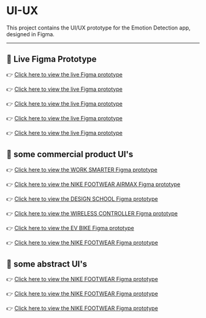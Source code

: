 # UI-UX

This project contains the UI/UX prototype for the Emotion Detection app, designed in Figma.

---

## 🔗 Live Figma Prototype

👉 [Click here to view the live Figma prototype](https://www.figma.com/proto/TDydidrEYlw7w67kiZtFh5/Untitled?node-id=1-3&starting-point-node-id=1%3A3&t=KxgIU810bgW7jD8c-1)

👉 [Click here to view the live Figma prototype](https://www.figma.com/proto/TDydidrEYlw7w67kiZtFh5/Untitled?node-id=1-3&t=aBJj86UBuCvqeukH-1)

👉 [Click here to view the live Figma prototype](https://www.figma.com/proto/sROLGeV90vOmguxeQEH7pa/Untitled?node-id=12-3&starting-point-node-id=12%3A3&t=USOFQxgWDth1Ybnm-1)

👉 [Click here to view the live Figma prototype](https://www.figma.com/design/sROLGeV90vOmguxeQEH7pa/Untitled?t=5SQrYyxUN1lzL9at-1)

👉 [Click here to view the live Figma prototype](https://www.figma.com/proto/hRQve9ga7wgcfF1mRS7Ifx/Untitled?t=aZsDCnpAoB390BdG-1&scaling=scale-down&content-scaling=fixed&page-id=0%3A1&node-id=1-3&starting-point-node-id=1%3A3)



## 🔗 some commercial product UI's

👉 [Click here to view the WORK SMARTER Figma prototype](https://www.figma.com/design/QALmRFjDKsOOB0t3pGJIPo/Untitled?node-id=0-1&t=yl66A4w5ouvnFvV4-1)

👉 [Click here to view the NIKE FOOTWEAR AIRMAX Figma prototype](https://www.figma.com/design/jLAw4AfQv5mupQgZq1Tkp4/annu?t=ZGQ7jsWIh5qEQWfr-1)

👉 [Click here to view the DESIGN SCHOOL Figma prototype](https://www.figma.com/design/r75Wz56N5Dzx91bfIyn1mD/Untitled?t=ZGQ7jsWIh5qEQWfr-1)

👉 [Click here to view the WIRELESS CONTROLLER Figma prototype](https://www.figma.com/design/UI0pOT2n7Lo4RDPa6pksjH/Untitled?t=ZGQ7jsWIh5qEQWfr-1)

👉 [Click here to view the EV BIKE Figma prototype](https://www.figma.com/design/e7jw87lcN6AB6SaEJvYajD/Untitled?node-id=0-1&t=Q7MfIXF1SM3FgNgo-1)

👉 [Click here to view the NIKE FOOTWEAR Figma prototype](https://www.figma.com/design/oDWnNJhxDdDol6LL1IuSTO/Untitled?t=Q7MfIXF1SM3FgNgo-1)


## 🔗 some abstract UI's 


👉 [Click here to view the NIKE FOOTWEAR Figma prototype](https://www.figma.com/design/BJNCzsetVyE53vf2LpbbS5/Untitled?t=Q7MfIXF1SM3FgNgo-1)

👉 [Click here to view the NIKE FOOTWEAR Figma prototype](https://www.figma.com/design/u404K6zTPQq7gfDe2TNkUh/Untitled?t=Q7MfIXF1SM3FgNgo-1)

👉 [Click here to view the NIKE FOOTWEAR Figma prototype](https://www.figma.com/design/lwo1IdHZSRvkTmX2DW41rA/Untitled?t=Q7MfIXF1SM3FgNgo-1)







